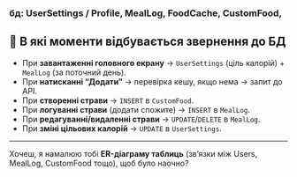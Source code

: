 ### бд: UserSettings / Profile, MealLog, FoodCache, CustomFood, 

## 🔹 В які моменти відбувається звернення до БД

* При **завантаженні головного екрану** → `UserSettings` (ціль калорій) + `MealLog` (за поточний день).
* При **натисканні “Додати”** → перевірка кешу, якщо нема → запит до API.
* При **створенні страви** → `INSERT` в `CustomFood`.
* При **логуванні страви** (додати спожите) → `INSERT` в `MealLog`.
* При **редагуванні/видаленні страви** → `UPDATE`/`DELETE` в `MealLog`.
* При **зміні цільових калорій** → `UPDATE` в `UserSettings`.

---



Хочеш, я намалюю тобі **ER-діаграму таблиць** (зв’язки між Users, MealLog, CustomFood тощо), щоб було наочно?
